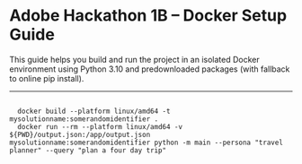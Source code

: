 # Adobe Hackathon 1B – Docker Setup Guide

This guide helps you build and run the project in an isolated Docker environment using Python 3.10 and predownloaded packages (with fallback to online pip install).

---


```

  docker build --platform linux/amd64 -t mysolutionname:somerandomidentifier .
  docker run --rm --platform linux/amd64 -v ${PWD}/output.json:/app/output.json mysolutionname:somerandomidentifier python -m main --persona "travel planner" --query "plan a four day trip"
 
``` 
